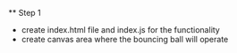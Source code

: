 \*\* Step 1

- create index.html file and index.js for the functionality
- create canvas area where the bouncing ball will operate
